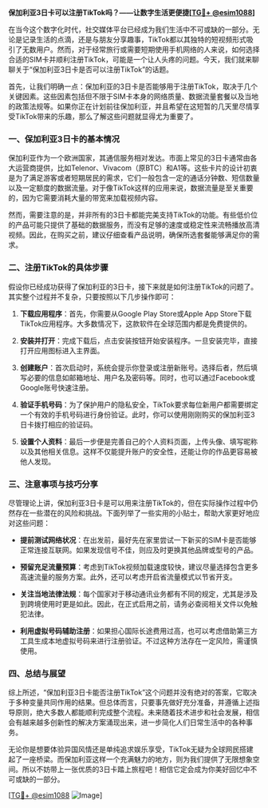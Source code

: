 **保加利亚3日卡可以注册TikTok吗？——让数字生活更便捷[[TG💪+ @esim1088](https://t.me/s/esim1088)]**

在当今这个数字化时代，社交媒体平台已经成为我们生活中不可或缺的一部分。无论是记录生活的点滴，还是与朋友分享趣事，TikTok都以其独特的短视频形式吸引了无数用户。然而，对于经常旅行或需要短期使用手机网络的人来说，如何选择合适的SIM卡并顺利注册TikTok，可能是一个让人头疼的问题。今天，我们就来聊聊关于“保加利亚3日卡是否可以注册TikTok”的话题。

首先，让我们明确一点：保加利亚的3日卡是否能够用于注册TikTok，取决于几个关键因素。这些因素包括但不限于SIM卡本身的网络质量、数据流量套餐以及当地的政策法规等。如果你正在计划前往保加利亚，并且希望在这短暂的几天里尽情享受TikTok带来的乐趣，那么了解这些问题就显得尤为重要了。

### 一、保加利亚3日卡的基本情况

保加利亚作为一个欧洲国家，其通信服务相对发达。市面上常见的3日卡通常由各大运营商提供，比如Telenor、Vivacom（原BTC）和A1等。这些卡片的设计初衷是为了满足游客或者短期居民的需求，它们一般包含一定的通话分钟数、短信数量以及一定额度的数据流量。对于像TikTok这样的应用来说，数据流量是至关重要的，因为它需要消耗大量的带宽来加载视频内容。

然而，需要注意的是，并非所有的3日卡都能完美支持TikTok的功能。有些低价位的产品可能只提供了基础的数据服务，而没有足够的速度或稳定性来流畅播放高清视频。因此，在购买之前，建议仔细查看产品说明，确保所选套餐能够满足你的需求。

### 二、注册TikTok的具体步骤

假设你已经成功获得了保加利亚的3日卡，接下来就是如何注册TikTok的问题了。其实整个过程并不复杂，只要按照以下几步操作即可：

1. **下载应用程序**：首先，你需要从Google Play Store或Apple App Store下载TikTok应用程序。大多数情况下，这款软件在全球范围内都是免费提供的。
   
2. **安装并打开**：完成下载后，点击安装按钮开始安装程序。一旦安装完毕，直接打开应用图标进入主界面。
   
3. **创建账户**：首次启动时，系统会提示你登录或注册新账号。选择后者，然后填写必要的信息如邮箱地址、用户名及密码等。同时，也可以通过Facebook或Google账号快速注册。
   
4. **验证手机号码**：为了保护用户的隐私安全，TikTok要求每位新用户都需要绑定一个有效的手机号码进行身份验证。此时，你可以使用刚刚购买的保加利亚3日卡拨打相应的验证码。
   
5. **设置个人资料**：最后一步便是完善自己的个人资料页面，上传头像、填写昵称以及其他相关信息。这样不仅能提升账户的安全性，还能让你的作品更容易被他人发现。

### 三、注意事项与技巧分享

尽管理论上讲，保加利亚3日卡是可以用来注册TikTok的，但在实际操作过程中仍然存在一些潜在的风险和挑战。下面列举了一些实用的小贴士，帮助大家更好地应对这些问题：

- **提前测试网络状况**：在出发前，最好先在家里尝试一下新买的SIM卡是否能够正常连接互联网。如果发现信号不佳，则应及时更换其他品牌或型号的产品。
  
- **预留充足流量预算**：考虑到TikTok视频加载速度较快，建议尽量选择包含更多高速流量的服务方案。此外，还可以考虑开启省流量模式以节省开支。
  
- **关注当地法律法规**：每个国家对于移动通讯业务都有不同的规定，尤其是涉及到跨境使用时更是如此。因此，在正式启用之前，请务必查阅相关文件以免触犯法律。
  
- **利用虚拟号码辅助注册**：如果担心国际长途费用过高，也可以考虑借助第三方工具生成本地虚拟号码来进行注册验证。不过这种方法存在一定风险，需谨慎使用。

### 四、总结与展望

综上所述，“保加利亚3日卡能否注册TikTok”这个问题并没有绝对的答案，它取决于多种变量共同作用的结果。但总体而言，只要事先做好充分准备，并遵循上述指导原则，绝大多数人都能顺利完成整个流程。未来随着技术进步和社会发展，相信会有越来越多创新性的解决方案涌现出来，进一步简化人们日常生活中的各种事务。

无论你是想要体验异国风情还是单纯追求娱乐享受，TikTok无疑为全球网民搭建起了一座桥梁。而保加利亚这样一个充满魅力的地方，则为我们提供了无限想象空间。所以不妨带上一张优质的3日卡踏上旅程吧！相信它定会成为你美好回忆中不可或缺的一部分。

[[TG💪+ @esim1088](https://t.me/s/esim1088) ![Image](https://i.postimg.cc/4NQfJmqS/Snipaste-2025-05-13-00-14-12.png)]